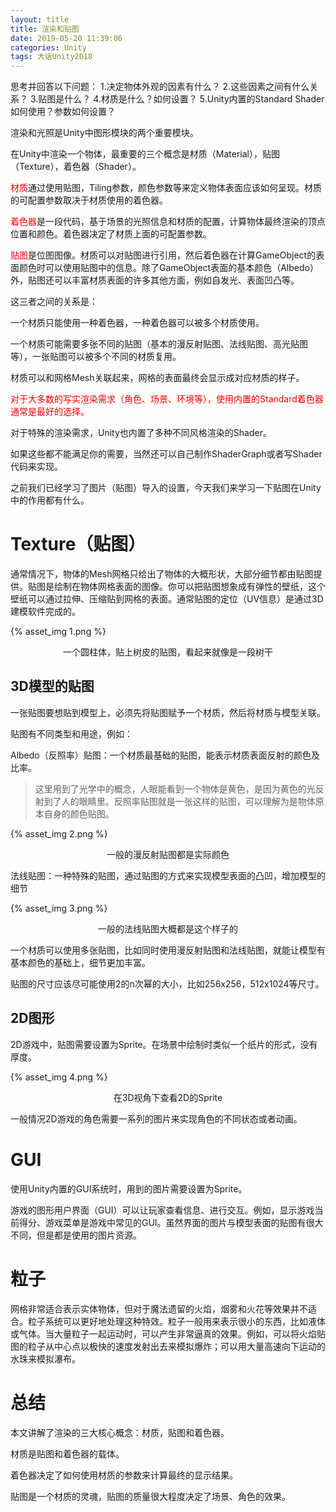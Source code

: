```yaml
---
layout: title
title: 渲染和贴图
date: 2019-05-20 11:39:06
categories: Unity
tags: 大话Unity2018
---
```

思考并回答以下问题：
1.决定物体外观的因素有什么？
2.这些因素之间有什么关系？
3.贴图是什么？
4.材质是什么？如何设置？
5.Unity内置的Standard Shader如何使用？参数如何设置？

<!--more-->

渲染和光照是Unity中图形模块的两个重要模块。

在Unity中渲染一个物体，最重要的三个概念是材质（Material），贴图（Texture），着色器（Shader）。

<span style="color:red;">材质</span>通过使用贴图，Tiling参数，颜色参数等来定义物体表面应该如何呈现。材质的可配置参数取决于材质使用的着色器。

<span style="color:red;">着色器</span>是一段代码，基于场景的光照信息和材质的配置，计算物体最终渲染的顶点位置和颜色。着色器决定了材质上面的可配置参数。

<span style="color:red;">贴图</span>是位图图像。材质可以对贴图进行引用，然后着色器在计算GameObject的表面颜色时可以使用贴图中的信息。除了GameObject表面的基本颜色（Albedo）外，贴图还可以丰富材质表面的许多其他方面，例如自发光、表面凹凸等。

这三者之间的关系是：

一个材质只能使用一种着色器，一种着色器可以被多个材质使用。

一个材质可能需要多张不同的贴图（基本的漫反射贴图、法线贴图、高光贴图等），一张贴图可以被多个不同的材质复用。

材质可以和网格Mesh关联起来，网格的表面最终会显示成对应材质的样子。

<span style="color:red;">对于大多数的写实渲染需求（角色、场景、环境等），使用内置的Standard着色器通常是最好的选择。</span>

对于特殊的渲染需求，Unity也内置了多种不同风格渲染的Shader。

如果这些都不能满足你的需要，当然还可以自己制作ShaderGraph或者写Shader代码来实现。

之前我们已经学习了图片（贴图）导入的设置，今天我们来学习一下贴图在Unity中的作用都有什么。

# Texture（贴图）

通常情况下，物体的Mesh网格只给出了物体的大概形状，大部分细节都由贴图提供。贴图是绘制在物体网格表面的图像。你可以把贴图想象成有弹性的壁纸，这个壁纸可以通过拉伸、压缩贴到网格的表面。通常贴图的定位（UV信息）是通过3D建模软件完成的。

{% asset_img 1.png %}<center>一个圆柱体，贴上树皮的贴图，看起来就像是一段树干</center>

## 3D模型的贴图
一张贴图要想贴到模型上，必须先将贴图赋予一个材质，然后将材质与模型关联。

贴图有不同类型和用途，例如：

Albedo（反照率）贴图：一个材质最基础的贴图，能表示材质表面反射的颜色及比率。

> 这里用到了光学中的概念，人眼能看到一个物体是黄色，是因为黄色的光反射到了人的眼睛里。反照率贴图就是一张这样的贴图，可以理解为是物体原本自身的颜色贴图。

{% asset_img 2.png %}<center>一般的漫反射贴图都是实际颜色</center>

法线贴图：一种特殊的贴图，通过贴图的方式来实现模型表面的凸凹，增加模型的细节

{% asset_img 3.png %}<center>一般的法线贴图大概都是这个样子的</center>

一个材质可以使用多张贴图，比如同时使用漫反射贴图和法线贴图，就能让模型有基本颜色的基础上，细节更加丰富。

贴图的尺寸应该尽可能使用2的n次幂的大小，比如256x256，512x1024等尺寸。

## 2D图形

2D游戏中，贴图需要设置为Sprite。在场景中绘制时类似一个纸片的形式，没有厚度。

{% asset_img 4.png %}<center>在3D视角下查看2D的Sprite</center>

一般情况2D游戏的角色需要一系列的图片来实现角色的不同状态或者动画。

# GUI

使用Unity内置的GUI系统时，用到的图片需要设置为Sprite。

游戏的图形用户界面（GUI）可以让玩家查看信息、进行交互。例如，显示游戏当前得分、游戏菜单是游戏中常见的GUI。虽然界面的图片与模型表面的贴图有很大不同，但是都是使用的图片资源。

# 粒子

网格非常适合表示实体物体，但对于魔法遗留的火焰，烟雾和火花等效果并不适合。粒子系统可以更好地处理这种特效。粒子一般用来表示很小的东西，比如液体或气体。当大量粒子一起运动时，可以产生非常逼真的效果。例如，可以将火焰贴图的粒子从中心点以极快的速度发射出去来模拟爆炸；可以用大量高速向下运动的水珠来模拟瀑布。


# 总结
本文讲解了渲染的三大核心概念：材质，贴图和着色器。

材质是贴图和着色器的载体。

着色器决定了如何使用材质的参数来计算最终的显示结果。

贴图是一个材质的灵魂，贴图的质量很大程度决定了场景、角色的效果。